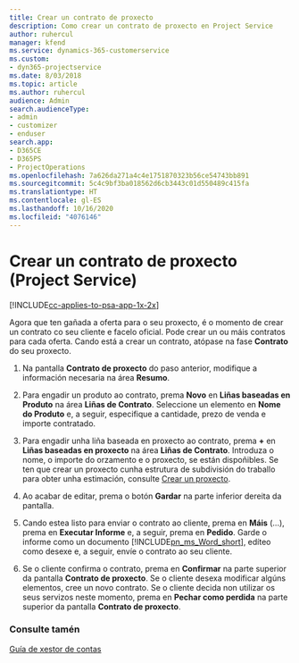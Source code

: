 ```yaml
---
title: Crear un contrato de proxecto
description: Como crear un contrato de proxecto en Project Service
author: ruhercul
manager: kfend
ms.service: dynamics-365-customerservice
ms.custom:
- dyn365-projectservice
ms.date: 8/03/2018
ms.topic: article
ms.author: ruhercul
audience: Admin
search.audienceType:
- admin
- customizer
- enduser
search.app:
- D365CE
- D365PS
- ProjectOperations
ms.openlocfilehash: 7a626da271a4c4e1751870323b56ce54743bb891
ms.sourcegitcommit: 5c4c9bf3ba018562d6cb3443c01d550489c415fa
ms.translationtype: HT
ms.contentlocale: gl-ES
ms.lasthandoff: 10/16/2020
ms.locfileid: "4076146"
---
```

# <a name="create-a-project-contract-project-service"></a>Crear un contrato de proxecto (Project Service)

[!INCLUDE[cc-applies-to-psa-app-1x-2x](../includes/cc-applies-to-psa-app-1x-2x.md)]

Agora que ten gañada a oferta para o seu proxecto, é o momento de crear un contrato co seu cliente e facelo oficial. Pode crear un ou máis contratos para cada oferta. Cando está a crear un contrato, atópase na fase **Contrato** do seu proxecto.  
  
1. Na pantalla **Contrato de proxecto** do paso anterior, modifique a información necesaria na área **Resumo**.  
  
2. Para engadir un produto ao contrato, prema **Novo** en **Liñas baseadas en Produto** na área **Liñas de Contrato**. Seleccione un elemento en **Nome do Produto** e, a seguir, especifique a cantidade, prezo de venda e importe contratado.  
  
3. Para engadir unha liña baseada en proxecto ao contrato, prema **+** en **Liñas baseadas en proxecto** na área **Liñas de Contrato**. Introduza o nome, o importe do orzamento e o proxecto, se están dispoñibles. Se ten que crear un proxecto cunha estrutura de subdivisión do traballo para obter unha estimación, consulte [Crear un proxecto](../psa/create-project.md).  
  
4. Ao acabar de editar, prema o botón **Gardar** na parte inferior dereita da pantalla.  
  
5. Cando estea listo para enviar o contrato ao cliente, prema en **Máis** (...), prema en **Executar Informe** e, a seguir, prema en **Pedido**. Garde o informe como un documento [!INCLUDE[pn_ms_Word_short](../includes/pn-ms-word-short.md)], edíteo como desexe e, a seguir, envíe o contrato ao seu cliente.  
  
6. Se o cliente confirma o contrato, prema en **Confirmar** na parte superior da pantalla **Contrato de proxecto**. Se o cliente desexa modificar algúns elementos, cree un novo contrato. Se o cliente decida non utilizar os seus servizos neste momento, prema en **Pechar como perdida** na parte superior da pantalla **Contrato de proxecto**.  
  
### <a name="see-also"></a>Consulte tamén  
 [Guía de xestor de contas](../psa/account-manager-guide.md)
